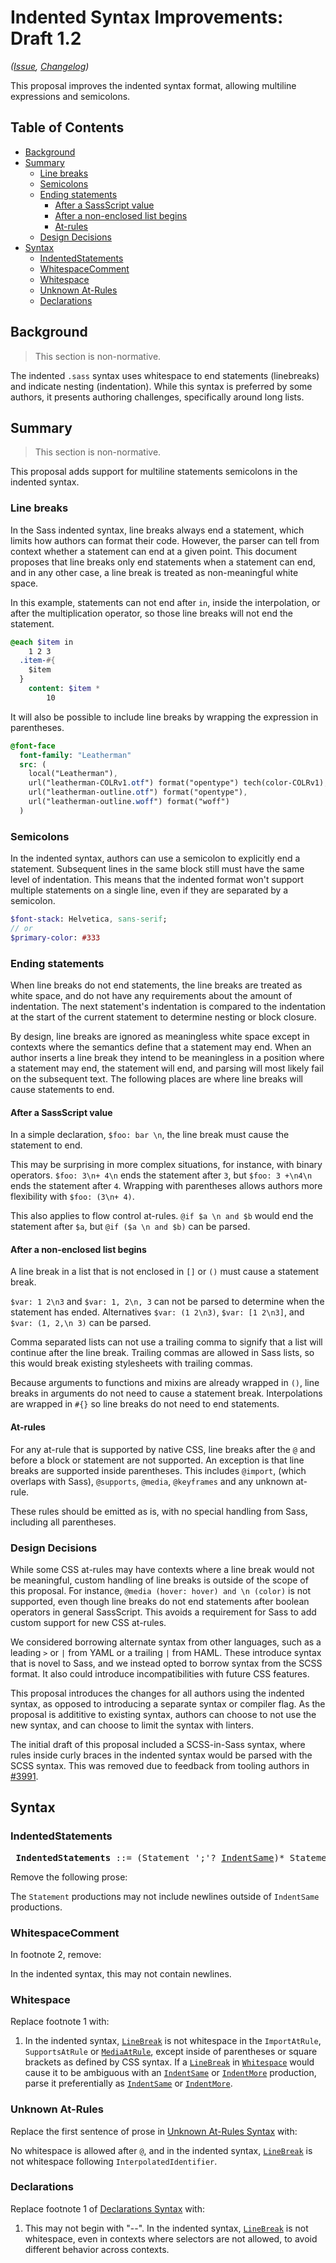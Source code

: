 # Indented Syntax Improvements: Draft 1.2

*([Issue](https://github.com/sass/sass/issues/216), [Changelog](./indented-syntax-improvements.changes.md))*

This proposal improves the indented syntax format, allowing multiline
expressions and semicolons.

## Table of Contents

* [Background](#background)
* [Summary](#summary)
  * [Line breaks](#line-breaks)
  * [Semicolons](#semicolons)
  * [Ending statements](#ending-statements)
    * [After a SassScript value](#after-a-sassscript-value)
    * [After a non-enclosed list begins](#after-a-non-enclosed-list-begins)
    * [At-rules](#at-rules)
  * [Design Decisions](#design-decisions)
* [Syntax](#syntax)
  * [IndentedStatements](#indentedstatements)
  * [WhitespaceComment](#whitespacecomment)
  * [Whitespace](#whitespace)
  * [Unknown At-Rules](#unknown-at-rules)
  * [Declarations](#declarations)

## Background

> This section is non-normative.

The indented `.sass` syntax uses whitespace to end statements (linebreaks) and
indicate nesting (indentation). While this syntax is preferred by some authors,
it presents authoring challenges, specifically around long lists.

## Summary

> This section is non-normative.

This proposal adds support for multiline statements semicolons in the indented
syntax.

### Line breaks

In the Sass indented syntax, line breaks always end a statement, which limits
how authors can format their code. However, the parser can tell from context
whether a statement can end at a given point. This document proposes that line
breaks only end statements when a statement can end, and in any other case, a
line break is treated as non-meaningful white space.

In this example, statements can not end after `in`, inside the interpolation, or
after the multiplication operator, so those line breaks will not end the
statement.

```sass
@each $item in 
    1 2 3
  .item-#{
    $item
  }
    content: $item *
        10
````

It will also be possible to include line breaks by wrapping the expression in
parentheses.

```sass
@font-face
  font-family: "Leatherman"
  src: (
    local("Leatherman"),
    url("leatherman-COLRv1.otf") format("opentype") tech(color-COLRv1),
    url("leatherman-outline.otf") format("opentype"),
    url("leatherman-outline.woff") format("woff")
  )
```

### Semicolons

In the indented syntax, authors can use a semicolon to explicitly end a
statement. Subsequent lines in the same block still must have the same level of
indentation. This means that the indented format won't support multiple
statements on a single line, even if they are separated by a semicolon.

```sass
$font-stack: Helvetica, sans-serif;
// or
$primary-color: #333
```

### Ending statements

When line breaks do not end statements, the line breaks are treated as white
space, and do not have any requirements about the amount of indentation. The
next statement's indentation is compared to the indentation at the start of the
current statement to determine nesting or block closure.

By design, line breaks are ignored as meaningless white space except in
contexts where the semantics define that a statement may end. When an author
inserts a line break they intend to be meaningless in a position where a
statement may end, the statement will end, and parsing will most likely fail on
the subsequent text. The following places are where line breaks will cause
statements to end.

#### After a SassScript value

In a simple declaration, `$foo: bar \n`, the line break must cause the statement
to end.

This may be surprising in more complex situations, for instance, with binary
operators. `$foo: 3\n+ 4\n` ends the statement after `3`, but `$foo: 3 +\n4\n`
ends the statement after `4`. Wrapping with parentheses allows authors more
flexibility with `$foo: (3\n+ 4)`.

This also applies to flow control at-rules. `@if $a \n and $b` would end the
statement after `$a`, but `@if ($a \n and $b)` can be parsed.

#### After a non-enclosed list begins

A line break in a list that is not enclosed in `[]` or `()` must cause a
statement break.

`$var: 1 2\n3` and `$var: 1, 2\n, 3` can not be parsed to determine when the
statement has ended. Alternatives `$var: (1 2\n3)`, `$var: [1 2\n3]`, and `$var:
(1, 2,\n 3)` can be parsed.

Comma separated lists can not use a trailing comma to signify that a list will
continue after the line break. Trailing commas are allowed in Sass lists, so
this would break existing stylesheets with trailing commas.

Because arguments to functions and mixins are already wrapped in `()`, line
breaks in arguments do not need to cause a statement break. Interpolations are
wrapped in `#{}` so line breaks do not need to end statements.

#### At-rules

For any at-rule that is supported by native CSS, line breaks after the `@` and
before a block or statement are not supported. An exception is that line breaks
are supported inside parentheses. This includes `@import`, (which overlaps with
Sass), `@supports`, `@media`, `@keyframes` and any unknown at-rule.

These rules should be emitted as is, with no special handling from Sass,
including all parentheses.

### Design Decisions

While some CSS at-rules may have contexts where a line break would not be
meaningful, custom handling of line breaks is outside of the scope of this
proposal. For instance, `@media (hover: hover) and \n (color)` is not supported,
even though line breaks do not end statements after boolean operators in general
SassScript. This avoids a requirement for Sass to add custom support for new CSS
at-rules.

We considered borrowing alternate syntax from other languages, such as a leading
`>` or `|` from YAML or a trailing `|` from HAML. These introduce syntax that is
novel to Sass, and we instead opted to borrow syntax from the SCSS format. It
also could introduce incompatibilities with future CSS features.

This proposal introduces the changes for all authors using the indented syntax,
as opposed to introducing a separate syntax or compiler flag. As the proposal is
addititive to existing syntax, authors can choose to not use the new syntax, and
can choose to limit the syntax with linters.

The initial draft of this proposal included a SCSS-in-Sass syntax, where rules
inside curly braces in the indented syntax would be parsed with the SCSS syntax.
This was removed due to feedback from tooling authors in
[#3991](https://github.com/sass/sass/issues/3991).

## Syntax

### IndentedStatements

<x><pre>
**IndentedStatements**  ::= (Statement ';'? [IndentSame])\* Statement ';'?
</pre></x>

[IndentSame]: ../spec/statement.md#indentation

Remove the following prose:

The `Statement` productions may not include newlines outside of `IndentSame`
productions.

### WhitespaceComment

In footnote 2, remove:

In the indented syntax, this may not contain newlines.

### Whitespace

Replace footnote 1 with:

1. In the indented syntax, [`LineBreak`] is not whitespace in the
   `ImportAtRule`, `SupportsAtRule` or [`MediaAtRule`], except inside of
   parentheses or square brackets as defined by CSS syntax. If a [`LineBreak`]
   in [`Whitespace`] would cause it to be ambiguous with an [`IndentSame`] or
   [`IndentMore`] production, parse it preferentially as [`IndentSame`] or
   [`IndentMore`].

[`MediaAtRule`]: ../spec/at-rules/media.md
[`LineBreak`]: ../spec/statement.md#whitespace
[`Whitespace`]: ../spec/statement.md#whitespace
[`IndentSame`]: ../spec/statement.md#indentation
[`IndentMore`]: ../spec/statement.md#indentation

### Unknown At-Rules

Replace the first sentence of prose in [Unknown At-Rules Syntax] with:

[Unknown At-Rules Syntax]: ../spec/at-rules/unknown.md#syntax

No whitespace is allowed after `@`, and in the indented syntax, [`LineBreak`] is
not whitespace following `InterpolatedIdentifier`.

### Declarations

Replace footnote 1 of [Declarations Syntax] with:

[Declarations Syntax]: ../spec/declarations.md#syntax

1. This may not begin with "--". In the indented syntax, [`LineBreak`] is not
whitespace, even in contexts where selectors are not allowed, to avoid different
behavior across contexts.
